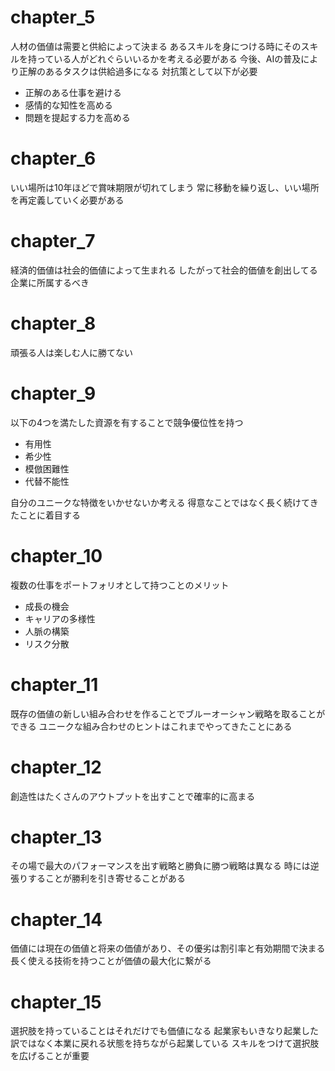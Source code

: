 # chapter_5
人材の価値は需要と供給によって決まる
あるスキルを身につける時にそのスキルを持っている人がどれぐらいいるかを考える必要がある
今後、AIの普及により正解のあるタスクは供給過多になる
対抗策として以下が必要
- 正解のある仕事を避ける
- 感情的な知性を高める
- 問題を提起する力を高める

# chapter_6
いい場所は10年ほどで賞味期限が切れてしまう
常に移動を繰り返し、いい場所を再定義していく必要がある

# chapter_7
経済的価値は社会的価値によって生まれる
したがって社会的価値を創出してる企業に所属するべき

# chapter_8
頑張る人は楽しむ人に勝てない

# chapter_9
以下の4つを満たした資源を有することで競争優位性を持つ
- 有用性
- 希少性
- 模倣困難性
- 代替不能性

自分のユニークな特徴をいかせないか考える
得意なことではなく長く続けてきたことに着目する

# chapter_10
複数の仕事をポートフォリオとして持つことのメリット
- 成長の機会
- キャリアの多様性
- 人脈の構築
- リスク分散

# chapter_11
既存の価値の新しい組み合わせを作ることでブルーオーシャン戦略を取ることができる
ユニークな組み合わせのヒントはこれまでやってきたことにある

# chapter_12
創造性はたくさんのアウトプットを出すことで確率的に高まる

# chapter_13
その場で最大のパフォーマンスを出す戦略と勝負に勝つ戦略は異なる
時には逆張りすることが勝利を引き寄せることがある

# chapter_14
価値には現在の価値と将来の価値があり、その優劣は割引率と有効期間で決まる
長く使える技術を持つことが価値の最大化に繋がる

# chapter_15
選択肢を持っていることはそれだけでも価値になる
起業家もいきなり起業した訳ではなく本業に戻れる状態を持ちながら起業している
スキルをつけて選択肢を広げることが重要